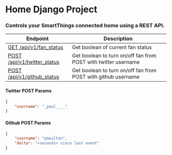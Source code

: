 # Home Django Project
### Controls your SmartThings connected home using a REST API.



| Endpoint | Description |
| ---- | --------------- |
| [GET /api/v1/fan_status]() | Get boolean of current fan status |
| [POST /api/v1/twitter_status]() | Get boolean to turn on/off fan from POST with twitter username |
| [POST /api/v1/github_status]() | Get boolean to turn on/off fan from POST with github username |


#### Twitter POST Params
```json
{
    "username": "_paul____"
}
```

#### Github POST Params
```json
{
    "username": "pmoulton",
    "delta": "<seconds> since last event"
}
```
